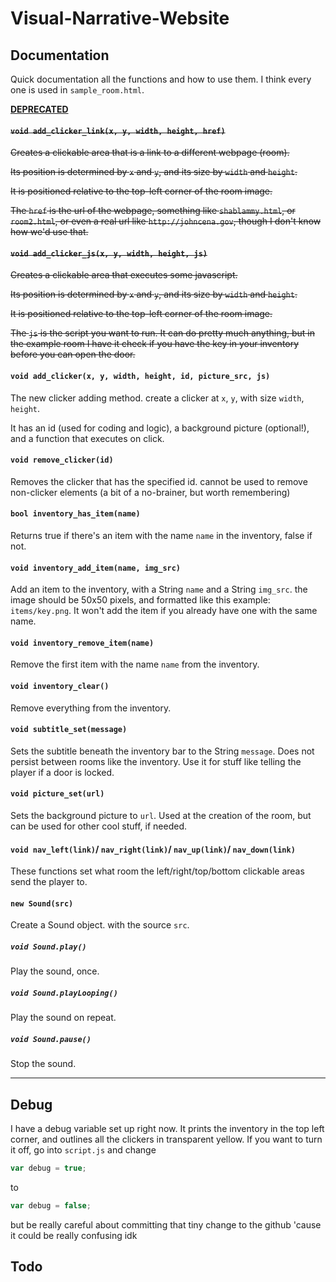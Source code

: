 # Visual-Narrative-Website

## Documentation

Quick documentation all the functions and how to use them. I think every one is used in `sample_room.html`.



<u>__DEPRECATED__</u> 

#### ~~`void add_clicker_link(x, y, width, height, href)`~~

~~Creates a clickable area that is a link to a different webpage (room).~~

~~Its position is determined by `x` and `y`, and its size by `width` and `height`.~~

~~It is positioned relative to the top-left corner of the room image.~~

~~The `href` is the url of the webpage, something like `shablammy.html`, or `room2.html`, or even a real url like `http://johncena.gov`, though I don't know how we'd use that.~~



#### ~~`void add_clicker_js(x, y, width, height, js)`~~

~~Creates a clickable area that executes some javascript.~~

~~Its position is determined by `x` and `y`, and its size by `width` and `height`.~~

~~It is positioned relative to the top-left corner of the room image.~~

~~The `js` is the script you want to run. It can do pretty much anything, but in the example room I have it check if you have the key in your inventory before you can open the door.~~



#### `void add_clicker(x, y, width, height, id, picture_src, js)`

The new clicker adding method. create a clicker at `x`, `y`, with size `width`, `height`.

It has an id (used for coding and logic), a background picture (optional!), and a function that executes on click.

#### `void remove_clicker(id)`

Removes the clicker that has the specified id. cannot be used to remove non-clicker elements (a bit of a no-brainer, but worth remembering)



#### `bool inventory_has_item(name)`

Returns true if there's an item with the name `name` in the inventory, false if not.



#### `void inventory_add_item(name, img_src)`

Add an item to the inventory, with a String `name` and a String `img_src`. the image should be 50x50 pixels, and formatted like this example: `items/key.png`. It won't add the item if you already have one with the same name.



#### `void inventory_remove_item(name)`

Remove the first item with the name `name` from the inventory.



#### `void inventory_clear()`

Remove  everything from the inventory.



#### `void subtitle_set(message)`

Sets the subtitle beneath the inventory bar to the String `message`. Does not persist between rooms like the inventory. Use it for stuff like telling the player if a door is locked.



#### `void picture_set(url)`

Sets the background picture to `url`. Used at the creation of the room, but can be used for other cool stuff, if needed.



#### `void nav_left(link)`/ `nav_right(link)`/ `nav_up(link)`/  `nav_down(link)`

These functions set what room the left/right/top/bottom clickable areas send the player to.



#### `new Sound(src)` 

Create a Sound object. with the source `src`.

##### `void Sound.play()`

Play the sound, once.

##### `void Sound.playLooping()`

Play the sound on repeat.

##### `void Sound.pause()`

Stop the sound.

---

## Debug

I have a debug variable set up right now. It prints the inventory in the top left corner, and outlines all the clickers in transparent yellow. If you want to turn it off, go into `script.js` and change

```javascript
var debug = true;
```

to

```javascript
var debug = false;
```

but be really careful about committing that tiny change to the github 'cause it could be really confusing idk



## Todo

